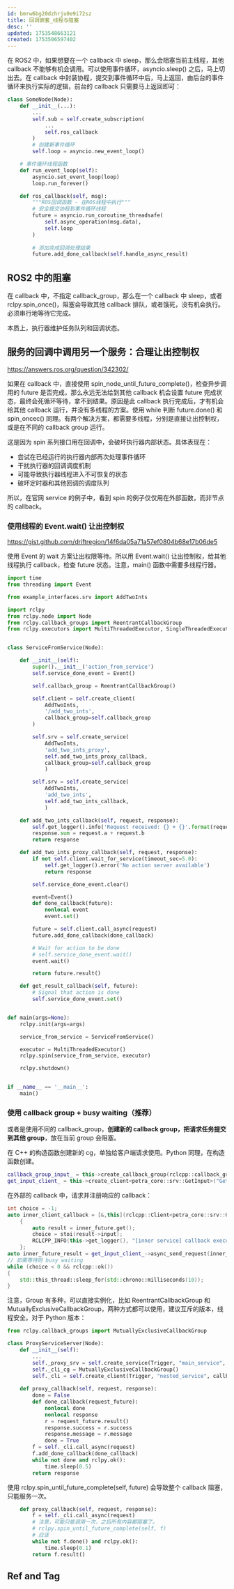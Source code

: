 ```yaml
---
id: bmrw6bg20dzhrju0e9i72sz
title: 回调嵌套_线程与阻塞
desc: ''
updated: 1753548663121
created: 1753506597402
---
```


在 ROS2 中，如果想要在一个 callback 中 sleep，那么会阻塞当前主线程，其他 callback 不能够有机会调用。可以使用事件循环，asyncio.sleep() 之后，马上切出去。在 callback 中封装协程，提交到事件循环中后，马上返回，由后台的事件循环来执行实际的逻辑，前台的 callback 只需要马上返回即可：

```py
class SomeNode(Node):
    def __init__(...):
        ...
        self.sub = self.create_subscription(
            ...
            self.ros_callback
        )
        # 创建新事件循环
        self.loop = asyncio.new_event_loop()

    # 事件循环线程函数
    def run_event_loop(self):
        asyncio.set_event_loop(loop)
        loop.run_forever()

    def ros_callback(self, msg):
        """ROS回调函数 - 在ROS线程中执行"""
        # 安全提交协程到事件循环线程
        future = asyncio.run_coroutine_threadsafe(
            self.async_operation(msg.data),
            self.loop
        )
        
        # 添加完成回调处理结果
        future.add_done_callback(self.handle_async_result)
```

## ROS2 中的阻塞

在 callback 中，不指定 callback_group，那么在一个 callback 中 sleep，或者 rclpy.spin_once()，阻塞会导致其他 callback 排队，或者饿死，没有机会执行。必须串行地等待它完成。

本质上，执行器维护任务队列和回调状态。

## 服务的回调中调用另一个服务：合理让出控制权

https://answers.ros.org/question/342302/

如果在 callback 中，直接使用 spin_node_until_future_complete()，检查异步调用的 future 是否完成，那么永远无法给到其他 callback 机会设置 future 完成状态，最终会死循环等待，拿不到结果。原因是此 callback 执行完成后，才有机会给其他 callback 运行，并没有多线程的方案。使用 while 判断 future.done() 和 spin_oncec() 同理。有两个解决方案，都需要多线程，分别是直接让出控制权，或是在不同的 callback group 运行。

这是因为 spin 系列接口用在回调中，会破坏执行器内部状态。具体表现在：
-   尝试在已经运行的执行器内部再次处理事件循环
-   干扰执行器的回调调度机制
-   可能导致执行器线程进入不可恢复的状态
-   破坏定时器和其他回调的调度队列

所以，在官网 service 的例子中，看到 spin 的例子仅仅用在外部函数，而非节点的 callback。

### 使用线程的 Event.wait() 让出控制权

https://gist.github.com/driftregion/14f6da05a71a57ef0804b68e17b06de5

使用 Event 的 wait 方案让出权限等待。所以用 Event.wait() 让出控制权，给其他线程执行 callback，检查 future 状态。注意，main() 函数中需要多线程行器。

```py
import time
from threading import Event

from example_interfaces.srv import AddTwoInts

import rclpy
from rclpy.node import Node
from rclpy.callback_groups import ReentrantCallbackGroup
from rclpy.executors import MultiThreadedExecutor, SingleThreadedExecutor


class ServiceFromService(Node):

    def __init__(self):
        super().__init__('action_from_service')
        self.service_done_event = Event()

        self.callback_group = ReentrantCallbackGroup()

        self.client = self.create_client(
            AddTwoInts,
            '/add_two_ints',
            callback_group=self.callback_group
        )

        self.srv = self.create_service(
            AddTwoInts,
            'add_two_ints_proxy',
            self.add_two_ints_proxy_callback,
            callback_group=self.callback_group
            )

        self.srv = self.create_service(
            AddTwoInts,
            'add_two_ints',
            self.add_two_ints_callback,
            )

    def add_two_ints_callback(self, request, response):
        self.get_logger().info('Request received: {} + {}'.format(request.a, request.b))
        response.sum = request.a + request.b
        return response

    def add_two_ints_proxy_callback(self, request, response):
        if not self.client.wait_for_service(timeout_sec=5.0):
            self.get_logger().error('No action server available')
            return response

        self.service_done_event.clear()

        event=Event()
        def done_callback(future):
            nonlocal event
            event.set()

        future = self.client.call_async(request)
        future.add_done_callback(done_callback)

        # Wait for action to be done
        # self.service_done_event.wait()
        event.wait()

        return future.result()

    def get_result_callback(self, future):
        # Signal that action is done
        self.service_done_event.set()


def main(args=None):
    rclpy.init(args=args)

    service_from_service = ServiceFromService()

    executor = MultiThreadedExecutor()
    rclpy.spin(service_from_service, executor)

    rclpy.shutdown()


if __name__ == '__main__':
    main()
```

### 使用 callback group + busy waiting（推荐）

或者是使用不同的 callback_group，**创建新的 callback group，把请求任务提交到其他 group**，放在当前 group 会阻塞。

在 C++ 的构造函数创建新的 cg，单独给客户端请求使用。Python 同理，在构造函数创建。

```cpp
callback_group_input_ = this->create_callback_group(rclcpp::callback_group::CallbackGroupType::MutuallyExclusive);
get_input_client_ = this->create_client<petra_core::srv::GetInput>("GetInput", rmw_qos_profile_services_default, callback_group_input_);
```

在外部的 callback 中，请求并注册响应的 callback：

```cpp
int choice = -1;
auto inner_client_callback = [&,this](rclcpp::Client<petra_core::srv::GetInput>::SharedFuture inner_future)
    { 
        auto result = inner_future.get();
        choice = stoi(result->input);
        RCLCPP_INFO(this->get_logger(), "[inner service] callback executed");
    };
auto inner_future_result = get_input_client_->async_send_request(inner_request, inner_client_callback);
// 如需等待则 busy waiting
while (choice < 0 && rclcpp::ok())
{
    std::this_thread::sleep_for(std::chrono::milliseconds(10));
}
```

注意，Group 有多种，可以直接实例化，比如 ReentrantCallbackGroup 和 MutuallyExclusiveCallbackGroup，两种方式都可以使用，建议互斥的版本，线程安全。对于 Python 版本：

```py
from rclpy.callback_groups import MutuallyExclusiveCallbackGroup

class ProxyServiceServer(Node):
    def __init__(self):
        ...
        self._proxy_srv = self.create_service(Trigger, "main_service", self.proxy_callback)
        self._cli_cg = MutuallyExclusiveCallbackGroup()
        self._cli = self.create_client(Trigger, "nested_service", callback_group=self._cli_cg)
    
    def proxy_callback(self, request, response):
        done = False
        def done_callback(request_future):
            nonlocal done
            nonlocal response
            r = request_future.result()
            response.success = r.success
            response.message = r.message
            done = True
        f = self._cli.call_async(request)
        f.add_done_callback(done_callback)
        while not done and rclpy.ok():
            time.sleep(0.5)
        return response
```

使用 rclpy.spin_until_future_complete(self, future) 会导致整个 callback 阻塞，只能服务一次。

```py
    def proxy_callback(self, request, response):
        f = self._cli.call_async(request)
        # 注意，可能只能调用一次，之后所有内容都阻塞了。
        # rclpy.spin_until_future_complete(self, f)
        # 应该
        while not f.done() and rclpy.ok():
            time.sleep(0.1)
        return f.result()
```

## Ref and Tag